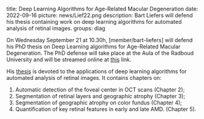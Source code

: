 title: Deep Learning Algorithms for Age-Related Macular Degeneration
date: 2022-09-16
picture: news/Lief22.png 
description: Bart Liefers will defend his thesis containing work on deep learning algorithms for automated analysis of retinal images.
groups: diag

On Wednesday September 21 at 10.30h, [member/bart-liefers] will defend his PhD thesis on Deep Learning algorithms for Age-Related Macular Degeneration. The PhD defense will take place at the Aula of the Radboud University and will be streamed online at [this](https://www.ru.nl/aula/livestream) link. 

His [thesis](https://www.diagnijmegen.nl/publications/lief22/) is devoted to the applications of deep learning algorithms for automated analysis of retinal images.
It contains chapters on:

1. Automatic detection of the foveal center in OCT scans (Chapter 2);
2. Segmentation of retinal layers and geographic atrophy (Chapter 3);
3. Segmentation of geographic atrophy on color fundus (Chapter 4);
4. Quantification of key retinal features in early and late AMD. (Chapter 5).
